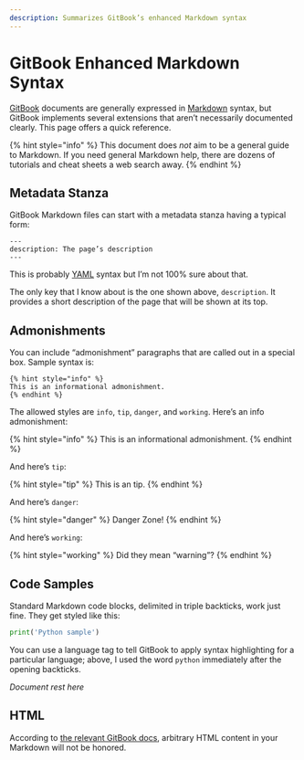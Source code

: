 ```yaml
---
description: Summarizes GitBook’s enhanced Markdown syntax
---
```


# GitBook Enhanced Markdown Syntax

[GitBook] documents are generally expressed in [Markdown] syntax, but GitBook
implements several extensions that aren’t necessarily documented clearly. This
page offers a quick reference.

[GitBook]: https://docs.gitbook.com/
[Markdown]: https://www.markdownguide.org/

{% hint style="info" %}
This document does *not* aim to be a general guide to Markdown. If you need
general Markdown help, there are dozens of tutorials and cheat sheets a web
search away.
{% endhint %}


## Metadata Stanza

GitBook Markdown files can start with a metadata stanza having a typical form:

```
---
description: The page’s description
---
```

This is probably [YAML] syntax but I’m not 100% sure about that.

[YAML]: https://yaml.org/

The only key that I know about is the one shown above, `description`. It
provides a short description of the page that will be shown at its top.


## Admonishments

You can include “admonishment” paragraphs that are called out in a special
box. Sample syntax is:

```
{% hint style="info" %}
This is an informational admonishment.
{% endhint %}
```

The allowed styles are `info`, `tip`, `danger`, and `working`. Here’s an info
admonishment:

{% hint style="info" %}
This is an informational admonishment.
{% endhint %}

And here’s `tip`:

{% hint style="tip" %}
This is an tip.
{% endhint %}

And here’s `danger`:

{% hint style="danger" %}
Danger Zone!
{% endhint %}

And here’s `working`:

{% hint style="working" %}
Did they mean “warning”?
{% endhint %}


## Code Samples

Standard Markdown code blocks, delimited in triple backticks, work just fine.
They get styled like this:

```python
print('Python sample')
```

You can use a language tag to tell GitBook to apply syntax highlighting for a
particular language; above, I used the word `python` immediately after the
opening backticks.

*Document rest here*


## HTML

According to
[the relevant GitBook docs](https://docs.gitbook.com/integrations/github/limitations#html),
arbitrary HTML content in your Markdown will not be honored.
